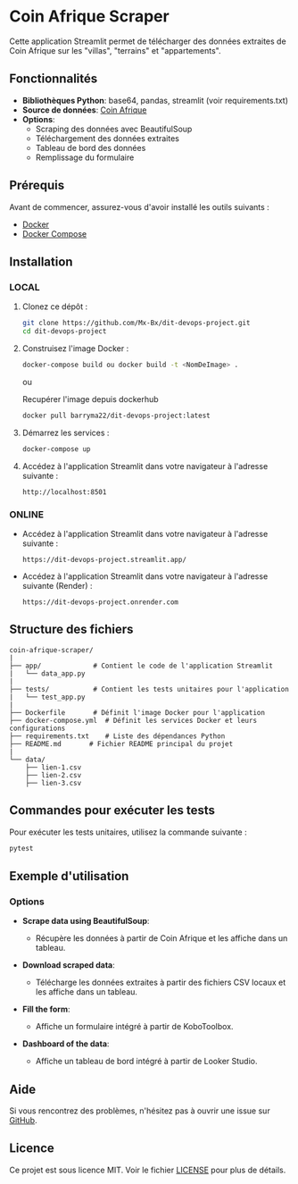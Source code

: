 # Coin Afrique Scraper

Cette application Streamlit permet de télécharger des données extraites de Coin Afrique sur les "villas", "terrains" et "appartements".

## Fonctionnalités

- **Bibliothèques Python**: base64, pandas, streamlit (voir requirements.txt)
- **Source de données**: [Coin Afrique](https://sn.coinafrique.com/)
- **Options**:
  - Scraping des données avec BeautifulSoup
  - Téléchargement des données extraites
  - Tableau de bord des données
  - Remplissage du formulaire

## Prérequis

Avant de commencer, assurez-vous d'avoir installé les outils suivants :

- [Docker](https://www.docker.com/)
- [Docker Compose](https://docs.docker.com/compose/)

## Installation

### LOCAL

1. Clonez ce dépôt :
   ```sh
   git clone https://github.com/Mx-Bx/dit-devops-project.git
   cd dit-devops-project
   ```
2. Construisez l'image Docker :
   ```sh
   docker-compose build ou docker build -t <NomDeImage> .
   ```
   ou
   
   Recupérer l'image depuis dockerhub
   ```sh
   docker pull barryma22/dit-devops-project:latest
   ```

3. Démarrez les services :
   ```sh
   docker-compose up
   ```

4. Accédez à l'application Streamlit dans votre navigateur à l'adresse suivante :
   ```
   http://localhost:8501
   ```
   
### ONLINE

- Accédez à l'application Streamlit dans votre navigateur à l'adresse suivante :
   ```
   https://dit-devops-project.streamlit.app/
   ```
   
- Accédez à l'application Streamlit dans votre navigateur à l'adresse suivante (Render) :
   ```
   https://dit-devops-project.onrender.com
   ```   

## Structure des fichiers

```plaintext
coin-afrique-scraper/
|
├── app/             # Contient le code de l'application Streamlit
|   └── data_app.py
|
├── tests/           # Contient les tests unitaires pour l'application
|   └── test_app.py
|
├── Dockerfile       # Définit l'image Docker pour l'application
├── docker-compose.yml  # Définit les services Docker et leurs configurations
├── requirements.txt    # Liste des dépendances Python
├── README.md       # Fichier README principal du projet
|
└── data/
    ├── lien-1.csv
    ├── lien-2.csv
    ├── lien-3.csv
```

## Commandes pour exécuter les tests

Pour exécuter les tests unitaires, utilisez la commande suivante :
```sh
pytest
```

## Exemple d'utilisation

### Options

- **Scrape data using BeautifulSoup**:
  - Récupère les données à partir de Coin Afrique et les affiche dans un tableau.

- **Download scraped data**:
  - Télécharge les données extraites à partir des fichiers CSV locaux et les affiche dans un tableau.

- **Fill the form**:
  - Affiche un formulaire intégré à partir de KoboToolbox.

- **Dashboard of the data**:
  - Affiche un tableau de bord intégré à partir de Looker Studio.

## Aide

Si vous rencontrez des problèmes, n'hésitez pas à ouvrir une issue sur [GitHub](https://github.com/Mx-Bx/coin-afrique-scraper/issues).

## Licence

Ce projet est sous licence MIT. Voir le fichier [LICENSE](LICENSE) pour plus de détails.
```
